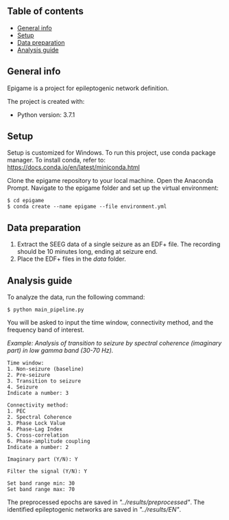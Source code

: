 ## Table of contents
* [General info](#general-info)
* [Setup](#setup)
* [Data preparation](#data-preparation)
* [Analysis guide](#analysis-guide)

## General info
Epigame is a project for epileptogenic network definition. 

The project is created with:
* Python version: 3.7.1
	
## Setup
Setup is customized for Windows. To run this project, use conda package manager.
To install conda, refer to: https://docs.conda.io/en/latest/miniconda.html

Clone the epigame repository to your local machine.
Open the Anaconda Prompt. Navigate to the epigame folder and set up the virtual environment:
```
$ cd epigame
$ conda create --name epigame --file environment.yml
```

## Data preparation
1. Extract the SEEG data of a single seizure as an EDF+ file. The recording should be 10 minutes long, ending at seizure end.
2. Place the EDF+ files in the _data_ folder.

## Analysis guide

To analyze the data, run the following command:

````
$ python main_pipeline.py
````

You will be asked to input the time window, connectivity method, and the frequency band of interest. 

_Example: Analysis of transition to seizure by spectral coherence (imaginary part) in low gamma band (30-70 Hz)._

````
Time window:
1. Non-seizure (baseline)
2. Pre-seizure
3. Transition to seizure
4. Seizure
Indicate a number: 3

Connectivity method:
1. PEC
2. Spectral Coherence
3. Phase Lock Value
4. Phase-Lag Index
5. Cross-correlation
6. Phase-amplitude coupling
Indicate a number: 2

Imaginary part (Y/N): Y

Filter the signal (Y/N): Y

Set band range min: 30
Set band range max: 70
````

The preprocessed epochs are saved in _"../results/preprocessed"_.
The identified epileptogenic networks are saved in _"../results/EN"_.

